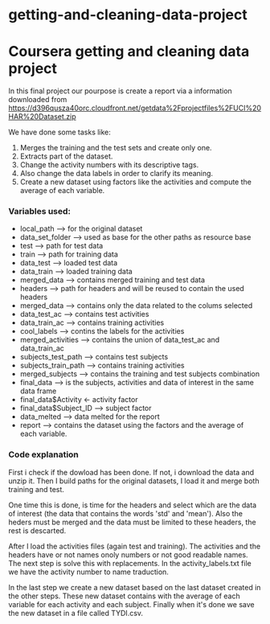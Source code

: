 # getting-and-cleaning-data-project
<h1>Coursera getting and cleaning data project</h1>

In this final project our pourpose is create a report via a information downloaded from https://d396qusza40orc.cloudfront.net/getdata%2Fprojectfiles%2FUCI%20HAR%20Dataset.zip

We have done some tasks like:

1. Merges the training and the test sets and create only one.
2. Extracts part of the dataset.
3. Change the activity numbers with its descriptive tags.
4. Also change the data labels in order to clarify its meaning.
5. Create a new dataset using factors like the activities and compute the average of each variable. 


<h3>Variables used:</h3>
  
  <ul>
  <li>local_path --> for the original dataset</li>
  <li>data_set_folder --> used as base for the other paths as resource base</li>
  <li>test --> path for test data</li>
  <li>train --> path for training data</li>
  <li>data_test --> loaded test data</li>
  <li>data_train --> loaded training data</li>
  <li>merged_data --> contains merged training and test data</li>
  <li>headers --> path for headers and will be reused to contain the used headers</li>
  <li>merged_data --> contains only the data related to the colums selected</li>
  <li>data_test_ac --> contains test activities</li>
  <li>data_train_ac --> contains training activities</li>
  <li>cool_labels --> contins the labels for the activities</li>
  <li>merged_activities --> contains the union of data_test_ac and data_train_ac</li>
  <li>subjects_test_path --> contains test subjects</li>
  <li>subjects_train_path --> contains training activities</li>
  <li>merged_subjects --> contains the training and test subjects combination</li>
  <li>final_data --> is the subjects, activities and data of interest in the same data frame </li>
  <li>final_data$Activity <- activity factor </li>
  <li>final_data$Subject_ID --> subject factor</li>
  <li>data_melted --> data melted for the report</li>
  <li>report --> contains the dataset using the factors and the average of each variable. </li>
  </ul>
  
  <h3>Code explanation</h3>
  <p>
   First i check if the dowload has been done. If not, i download the data and unzip it.
  Then I build paths for the original datasets, I load it and merge both training and test.
  </p>
  
  <p>
  One time this is done, is time for the headers and select which are the data of interest (the data that contains the words 'std' and 'mean'). Also the heders must be merged and the data must be limited to these headers, the rest is descarted.
  </p>
  
  <p>
  After I load the activities files (again test and training). The activities and the headers have or not names onoly numbers or not good readable names. The next step is solve this with replacements. In the activity_labels.txt file we have the activity number to name traduction.
  </p>
  
  <p>
  In the last step we create a new dataset based on the last dataset created in the other steps. These new dataset contains with the average of each variable for each activity and each subject. Finally when it's done we save the new dataset in a file called TYDI.csv.
  </p>
